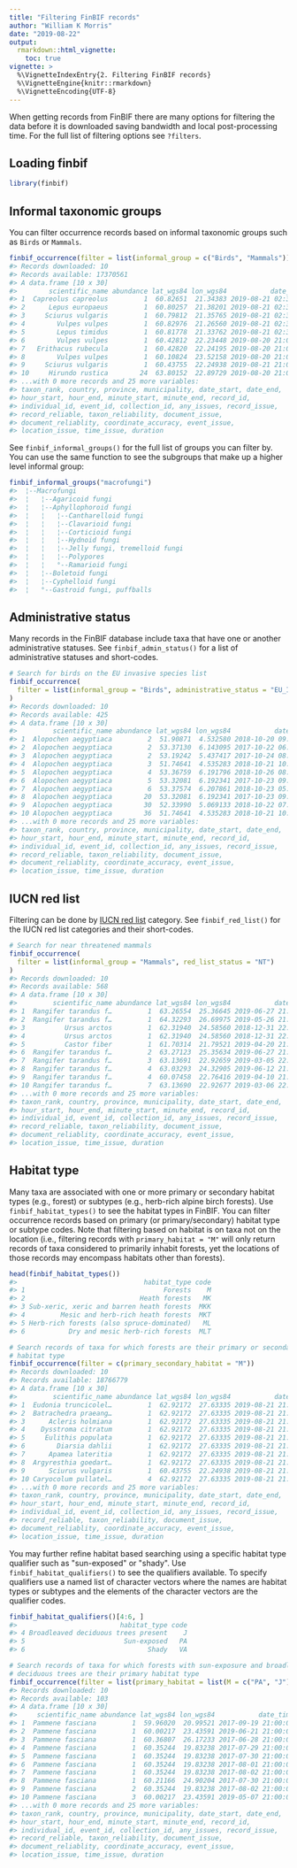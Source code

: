 ```yaml
---
title: "Filtering FinBIF records"
author: "William K Morris"
date: "2019-08-22"
output: 
  rmarkdown::html_vignette:
    toc: true
vignette: >
  %\VignetteIndexEntry{2. Filtering FinBIF records}
  %\VignetteEngine{knitr::rmarkdown}
  %\VignetteEncoding{UTF-8}
---
```



When getting records from FinBIF there are many options for filtering the data
before it is downloaded saving bandwidth and local post-processing time. For the
full list of filtering options see `?filters`.

## Loading finbif

```r
library(finbif)
```

## Informal taxonomic groups
You can filter occurrence records based on informal taxonomic groups such as
`Birds` or `Mammals`.

```r
finbif_occurrence(filter = list(informal_group = c("Birds", "Mammals")))
#> Records downloaded: 10
#> Records available: 17370561
#> A data.frame [10 x 30]
#>        scientific_name abundance lat_wgs84 lon_wgs84           date_time
#> 1  Capreolus capreolus         1  60.82651  21.34383 2019-08-21 02:30:00
#> 2      Lepus europaeus         1  60.80257  21.38201 2019-08-21 02:30:00
#> 3     Sciurus vulgaris         1  60.79812  21.35765 2019-08-21 02:30:00
#> 4        Vulpes vulpes         1  60.82976  21.26560 2019-08-21 02:30:00
#> 5        Lepus timidus         1  60.81778  21.33762 2019-08-21 02:30:00
#> 6        Vulpes vulpes         1  60.42812  22.23448 2019-08-20 21:00:00
#> 7   Erithacus rubecula         1  60.42820  22.24195 2019-08-20 21:00:00
#> 8        Vulpes vulpes         1  60.10824  23.52158 2019-08-20 21:00:00
#> 9     Sciurus vulgaris         1  60.43755  22.24938 2019-08-21 21:00:00
#> 10     Hirundo rustica        24  63.80152  22.89729 2019-08-20 21:00:00
#> ...with 0 more records and 25 more variables:
#> taxon_rank, country, province, municipality, date_start, date_end,
#> hour_start, hour_end, minute_start, minute_end, record_id,
#> individual_id, event_id, collection_id, any_issues, record_issue,
#> record_reliable, taxon_reliability, document_issue,
#> document_reliablity, coordinate_accuracy, event_issue,
#> location_issue, time_issue, duration
```

See `finbif_informal_groups()` for the full list of groups you can filter by. 
You can use the same function to see the subgroups that make up a higher
level informal group:

```r
finbif_informal_groups("macrofungi")
#>  ¦--Macrofungi                                                
#>  ¦   ¦--Agaricoid fungi                                       
#>  ¦   ¦--Aphyllophoroid fungi                                  
#>  ¦   ¦   ¦--Cantharelloid fungi                               
#>  ¦   ¦   ¦--Clavarioid fungi                                  
#>  ¦   ¦   ¦--Corticioid fungi                                  
#>  ¦   ¦   ¦--Hydnoid fungi                                     
#>  ¦   ¦   ¦--Jelly fungi, tremelloid fungi                     
#>  ¦   ¦   ¦--Polypores                                         
#>  ¦   ¦   °--Ramarioid fungi                                   
#>  ¦   ¦--Boletoid fungi                                        
#>  ¦   ¦--Cyphelloid fungi                                      
#>  ¦   °--Gastroid fungi, puffballs
```

## Administrative status
Many records in the FinBIF database include taxa that have one or another
administrative statuses. See `finbif_admin_status()` for a list of
administrative statuses and short-codes.

```r
# Search for birds on the EU invasive species list
finbif_occurrence(
  filter = list(informal_group = "Birds", administrative_status = "EU_INVSV")
)
#> Records downloaded: 10
#> Records available: 425
#> A data.frame [10 x 30]
#>         scientific_name abundance lat_wgs84 lon_wgs84           date_time
#> 1  Alopochen aegyptiaca         2  51.90871  4.532580 2018-10-20 09:10:00
#> 2  Alopochen aegyptiaca         2  53.37130  6.143095 2017-10-22 06:00:00
#> 3  Alopochen aegyptiaca         2  53.19242  5.437417 2017-10-24 08:06:00
#> 4  Alopochen aegyptiaca         3  51.74641  4.535283 2018-10-21 10:00:00
#> 5  Alopochen aegyptiaca         4  53.36759  6.191796 2018-10-26 08:15:00
#> 6  Alopochen aegyptiaca         5  53.32081  6.192341 2017-10-23 09:15:00
#> 7  Alopochen aegyptiaca         6  53.37574  6.207861 2018-10-23 05:30:00
#> 8  Alopochen aegyptiaca        20  53.32081  6.192341 2017-10-23 09:15:00
#> 9  Alopochen aegyptiaca        30  52.33990  5.069133 2018-10-22 07:45:00
#> 10 Alopochen aegyptiaca        36  51.74641  4.535283 2018-10-21 10:00:00
#> ...with 0 more records and 25 more variables:
#> taxon_rank, country, province, municipality, date_start, date_end,
#> hour_start, hour_end, minute_start, minute_end, record_id,
#> individual_id, event_id, collection_id, any_issues, record_issue,
#> record_reliable, taxon_reliability, document_issue,
#> document_reliablity, coordinate_accuracy, event_issue,
#> location_issue, time_issue, duration
```

## IUCN red list
Filtering can be done by [IUCN red list](https://www.iucnredlist.org) 
category. See `finbif_red_list()` for the IUCN red list categories and their 
short-codes.

```r
# Search for near threatened mammals
finbif_occurrence(
  filter = list(informal_group = "Mammals", red_list_status = "NT")
)
#> Records downloaded: 10
#> Records available: 568
#> A data.frame [10 x 30]
#>         scientific_name abundance lat_wgs84 lon_wgs84           date_time
#> 1  Rangifer tarandus f…         1  63.26554  25.36645 2019-06-27 21:00:00
#> 2  Rangifer tarandus f…         1  64.32293  26.69975 2019-05-26 21:00:00
#> 3          Ursus arctos         1  62.31940  24.58560 2018-12-31 22:00:00
#> 4          Ursus arctos         1  62.31940  24.58560 2018-12-31 22:00:00
#> 5          Castor fiber         1  61.70314  21.79521 2019-04-20 21:00:00
#> 6  Rangifer tarandus f…         2  63.27123  25.35634 2019-06-27 21:00:00
#> 7  Rangifer tarandus f…         3  63.13691  22.92659 2019-03-05 22:00:00
#> 8  Rangifer tarandus f…         4  63.03293  24.32905 2019-06-12 21:00:00
#> 9  Rangifer tarandus f…         4  60.07458  22.76416 2019-04-10 21:00:00
#> 10 Rangifer tarandus f…         7  63.13690  22.92677 2019-03-06 22:00:00
#> ...with 0 more records and 25 more variables:
#> taxon_rank, country, province, municipality, date_start, date_end,
#> hour_start, hour_end, minute_start, minute_end, record_id,
#> individual_id, event_id, collection_id, any_issues, record_issue,
#> record_reliable, taxon_reliability, document_issue,
#> document_reliablity, coordinate_accuracy, event_issue,
#> location_issue, time_issue, duration
```

## Habitat type
Many taxa are associated with one or more primary or secondary habitat types
(e.g., forest) or subtypes (e.g., herb-rich alpine birch forests). Use
`finbif_habitat_types()` to see the habitat types in FinBIF. You can filter
occurrence records based on primary (or primary/secondary) habitat type or
subtype codes. Note that filtering based on habitat is on taxa not on the
location (i.e., filtering records with `primary_habitat = "M"` will only return
records of taxa considered to primarily inhabit forests, yet the locations of
those records may encompass habitats other than forests).

```r
head(finbif_habitat_types())
#>                                habitat_type code
#> 1                                   Forests    M
#> 2                             Heath forests   MK
#> 3 Sub-xeric, xeric and barren heath forests  MKK
#> 4         Mesic and herb-rich heath forests  MKT
#> 5 Herb-rich forests (also spruce-dominated)   ML
#> 6           Dry and mesic herb-rich forests  MLT

# Search records of taxa for which forests are their primary or secondary
# habitat type
finbif_occurrence(filter = c(primary_secondary_habitat = "M"))
#> Records downloaded: 10
#> Records available: 18766779
#> A data.frame [10 x 30]
#>         scientific_name abundance lat_wgs84 lon_wgs84           date_time
#> 1  Eudonia truncicolel…         1  62.92172  27.63335 2019-08-21 21:00:00
#> 2  Batrachedra praeang…         1  62.92172  27.63335 2019-08-21 21:00:00
#> 3      Acleris holmiana         1  62.92172  27.63335 2019-08-21 21:00:00
#> 4    Dysstroma citratum         1  62.92172  27.63335 2019-08-21 21:00:00
#> 5     Eulithis populata         1  62.92172  27.63335 2019-08-21 21:00:00
#> 6        Diarsia dahlii         1  62.92172  27.63335 2019-08-21 21:00:00
#> 7      Apamea lateritia         1  62.92172  27.63335 2019-08-21 21:00:00
#> 8  Argyresthia goedart…         1  62.92172  27.63335 2019-08-21 21:00:00
#> 9      Sciurus vulgaris         1  60.43755  22.24938 2019-08-21 21:00:00
#> 10 Caryocolum pullatel…         4  62.92172  27.63335 2019-08-21 21:00:00
#> ...with 0 more records and 25 more variables:
#> taxon_rank, country, province, municipality, date_start, date_end,
#> hour_start, hour_end, minute_start, minute_end, record_id,
#> individual_id, event_id, collection_id, any_issues, record_issue,
#> record_reliable, taxon_reliability, document_issue,
#> document_reliablity, coordinate_accuracy, event_issue,
#> location_issue, time_issue, duration
```

You may further refine habitat based searching using a specific habitat type
qualifier such as "sun-exposed" or "shady". Use `finbif_habitat_qualifiers()`
to see the qualifiers available. To specify qualifiers use a named list of
character vectors where the names are habitat types or subtypes and the elements
of the character vectors are the qualifier codes.

```r
finbif_habitat_qualifiers()[4:6, ]
#>                          habitat_type code
#> 4 Broadleaved deciduous trees present    J
#> 5                         Sun-exposed   PA
#> 6                               Shady   VA

# Search records of taxa for which forests with sun-exposure and broadleaved
# deciduous trees are their primary habitat type
finbif_occurrence(filter = list(primary_habitat = list(M = c("PA", "J"))))
#> Records downloaded: 10
#> Records available: 103
#> A data.frame [10 x 30]
#>     scientific_name abundance lat_wgs84 lon_wgs84           date_time
#> 1  Pammene fasciana         1  59.96020  20.99521 2017-09-19 21:00:00
#> 2  Pammene fasciana         1  60.00217  23.43591 2019-06-21 21:00:00
#> 3  Pammene fasciana         1  60.36807  26.17233 2017-06-28 21:00:00
#> 4  Pammene fasciana         1  60.35244  19.83238 2017-07-29 21:00:00
#> 5  Pammene fasciana         1  60.35244  19.83238 2017-07-30 21:00:00
#> 6  Pammene fasciana         1  60.35244  19.83238 2017-08-01 21:00:00
#> 7  Pammene fasciana         1  60.35244  19.83238 2017-08-02 21:00:00
#> 8  Pammene fasciana         1  60.21166  24.90204 2017-07-30 21:00:00
#> 9  Pammene fasciana         2  60.35244  19.83238 2017-08-02 21:00:00
#> 10 Pammene fasciana         3  60.00217  23.43591 2019-05-07 21:00:00
#> ...with 0 more records and 25 more variables:
#> taxon_rank, country, province, municipality, date_start, date_end,
#> hour_start, hour_end, minute_start, minute_end, record_id,
#> individual_id, event_id, collection_id, any_issues, record_issue,
#> record_reliable, taxon_reliability, document_issue,
#> document_reliablity, coordinate_accuracy, event_issue,
#> location_issue, time_issue, duration
```
